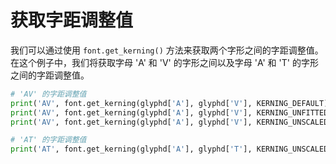 # 获取字距调整值

我们可以通过使用 `font.get_kerning()` 方法来获取两个字形之间的字距调整值。在这个例子中，我们将获取字母 'A' 和 'V' 的字形之间以及字母 'A' 和 'T' 的字形之间的字距调整值。

```python
# 'AV' 的字距调整值
print('AV', font.get_kerning(glyphd['A'], glyphd['V'], KERNING_DEFAULT))
print('AV', font.get_kerning(glyphd['A'], glyphd['V'], KERNING_UNFITTED))
print('AV', font.get_kerning(glyphd['A'], glyphd['V'], KERNING_UNSCALED))

# 'AT' 的字距调整值
print('AT', font.get_kerning(glyphd['A'], glyphd['T'], KERNING_UNSCALED))
```
